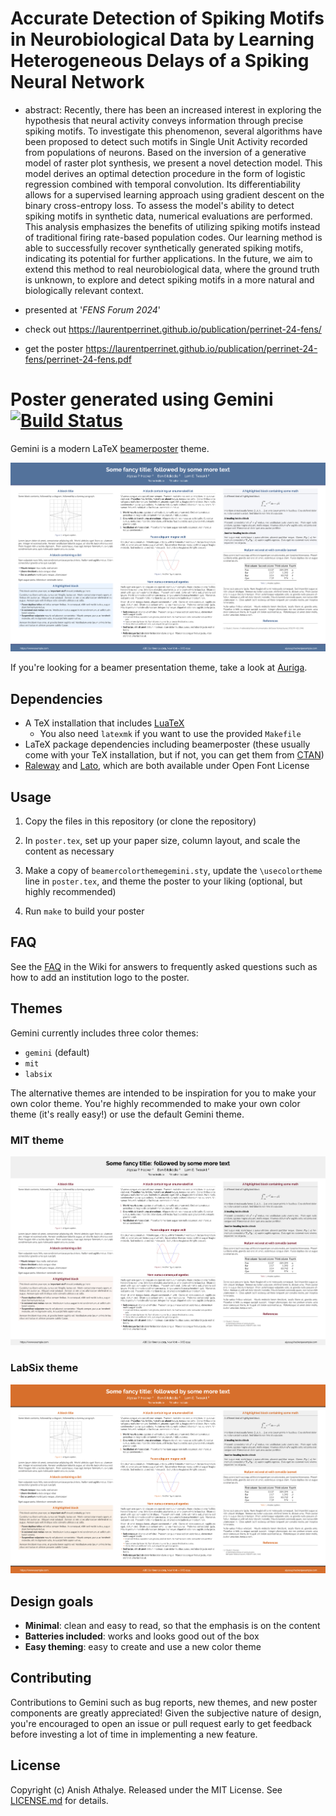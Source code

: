 # Accurate Detection of Spiking Motifs in Neurobiological Data by Learning Heterogeneous Delays of a Spiking Neural Network

* abstract: Recently, there has been an increased interest in exploring the hypothesis that neural activity conveys information through precise spiking motifs. To investigate this phenomenon, several algorithms have been proposed to detect such motifs in Single Unit Activity recorded from populations of neurons. Based on the inversion of a generative model of raster plot synthesis, we present a novel detection model. This model derives an optimal detection procedure in the form of logistic regression combined with temporal convolution. Its differentiability allows for a supervised learning approach using gradient descent on the binary cross-entropy loss. To assess the model's ability to detect spiking motifs in synthetic data, numerical evaluations are performed. This analysis emphasizes the benefits of utilizing spiking motifs instead of traditional firing rate-based population codes. Our learning method is able to successfully recover synthetically generated spiking motifs, indicating its potential for further applications. In the future, we aim to extend this method to real neurobiological data, where the ground truth is unknown, to explore and detect spiking motifs in a more natural and biologically relevant context.

* presented at '*FENS Forum 2024*'
* check out https://laurentperrinet.github.io/publication/perrinet-24-fens/
* get the poster https://laurentperrinet.github.io/publication/perrinet-24-fens/perrinet-24-fens.pdf


# Poster generated using Gemini [![Build Status](https://github.com/anishathalye/gemini/workflows/CI/badge.svg)](https://github.com/anishathalye/gemini/actions?query=workflow%3ACI)

Gemini is a modern LaTeX [beamerposter] theme.

<p align="center">
<a href="https://raw.githubusercontent.com/anishathalye/assets/master/gemini/poster-gemini.pdf">
<img src="https://raw.githubusercontent.com/anishathalye/assets/master/gemini/poster-gemini-small.png">
</a>
</p>

If you're looking for a beamer presentation theme, take a look at [Auriga].

## Dependencies

* A TeX installation that includes [LuaTeX]
    * You also need `latexmk` if you want to use the provided `Makefile`
* LaTeX package dependencies including beamerposter (these usually come with
  your TeX installation, but if not, you can get them from [CTAN])
* [Raleway] and [Lato], which are both available under Open Font License

## Usage

1. Copy the files in this repository (or clone the repository)

1. In `poster.tex`, set up your paper size, column layout, and scale the
   content as necessary

1. Make a copy of `beamercolorthemegemini.sty`, update the `\usecolortheme`
   line in `poster.tex`, and theme the poster to your liking (optional, but
   highly recommended)

1. Run `make` to build your poster

## FAQ

See the [FAQ] in the Wiki for answers to frequently asked questions such as how
to add an institution logo to the poster.

## Themes

Gemini currently includes three color themes:

* `gemini` (default)
* `mit`
* `labsix`

The alternative themes are intended to be inspiration for you to make your own
color theme. You're highly recommended to make your own color theme (it's
really easy!) or use the default Gemini theme.

### MIT theme

<p align="center">
<a href="https://raw.githubusercontent.com/anishathalye/assets/master/gemini/poster-mit.pdf">
<img src="https://raw.githubusercontent.com/anishathalye/assets/master/gemini/poster-mit-small.png">
</a>
</p>

### LabSix theme

<p align="center">
<a href="https://raw.githubusercontent.com/anishathalye/assets/master/gemini/poster-labsix.pdf">
<img src="https://raw.githubusercontent.com/anishathalye/assets/master/gemini/poster-labsix-small.png">
</a>
</p>

## Design goals

* **Minimal**: clean and easy to read, so that the emphasis is on the content
* **Batteries included**: works and looks good out of the box
* **Easy theming**: easy to create and use a new color theme

## Contributing

Contributions to Gemini such as bug reports, new themes, and new poster
components are greatly appreciated! Given the subjective nature of design,
you're encouraged to open an issue or pull request early to get feedback before
investing a lot of time in implementing a new feature.

## License

Copyright (c) Anish Athalye. Released under the MIT License. See
[LICENSE.md][license] for details.

[beamerposter]: https://github.com/deselaers/latex-beamerposter
[Auriga]: https://github.com/anishathalye/auriga
[LuaTeX]: http://www.luatex.org/
[CTAN]: https://ctan.org/
[Raleway]: https://www.fontsquirrel.com/fonts/raleway
[Lato]: https://www.fontsquirrel.com/fonts/lato
[license]: LICENSE.md
[FAQ]: https://github.com/anishathalye/gemini/wiki/FAQ
